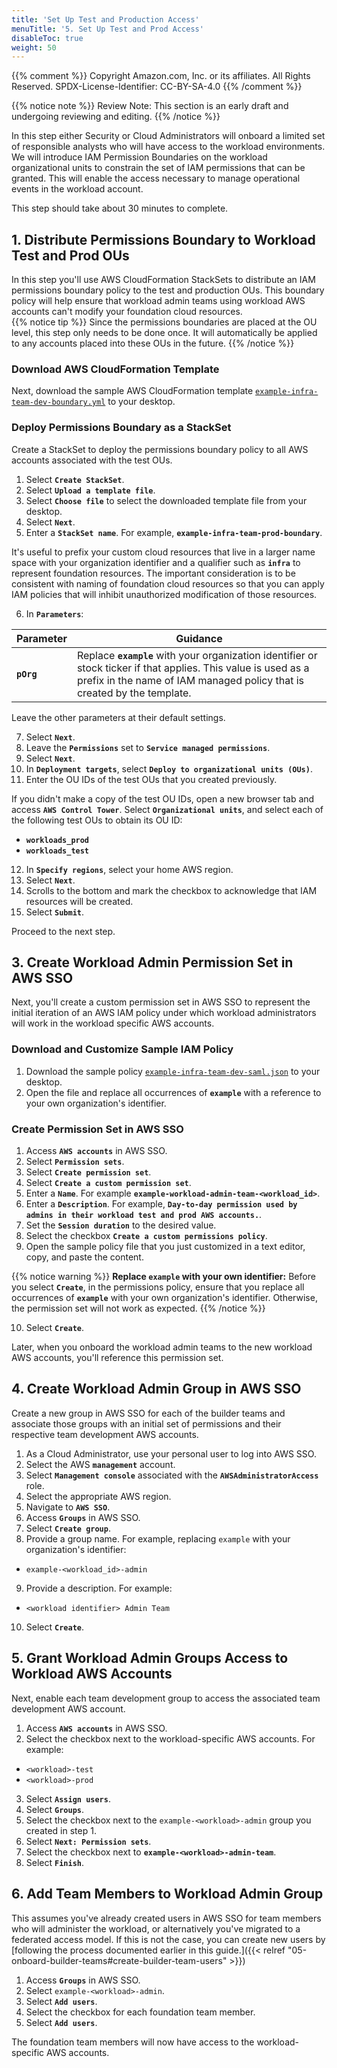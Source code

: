 ```yaml
---
title: 'Set Up Test and Production Access'
menuTitle: '5. Set Up Test and Prod Access'
disableToc: true
weight: 50
---
```


{{% comment %}}
Copyright Amazon.com, Inc. or its affiliates. All Rights Reserved.
SPDX-License-Identifier: CC-BY-SA-4.0
{{% /comment %}}

{{% notice note %}}
Review Note: This section is an early draft and undergoing reviewing and editing.
{{% /notice %}}

In this step either Security or Cloud Administrators will onboard a limited set of responsible analysts who will have access to the workload environments.  We will introduce IAM Permission Boundaries on the workload organizational units to constrain the set of IAM permissions that can be granted.  This will enable the access necessary to manage operational events in the workload account.

This step should take about 30 minutes to complete.

## 1. Distribute Permissions Boundary to Workload Test and Prod OUs

In this step you'll use AWS CloudFormation StackSets to distribute an IAM permissions boundary policy to the test and production OUs.  This boundary policy will help ensure that workload admin teams using workload AWS accounts can't modify your foundation cloud resources.  
{{% notice tip %}}
Since the permissions boundaries are placed at the OU level, this step only needs to be done once.  It will automatically be applied to any accounts placed into these OUs in the future.
{{% /notice %}}

### Download AWS CloudFormation Template

Next, download the sample AWS CloudFormation template [`example-infra-team-dev-boundary.yml`](/code-samples/iam-policies/example-infra-team-dev-boundary.yml) to your desktop.

### Deploy Permissions Boundary as a StackSet

Create a StackSet to deploy the permissions boundary policy to all AWS accounts associated with the test OUs.

1. Select **`Create StackSet`**.
2. Select **`Upload a template file`**.
3. Select **`Choose file`** to select the downloaded template file from your desktop.
4. Select **`Next`**.
5. Enter a **`StackSet name`**. For example, **`example-infra-team-prod-boundary`**.

It's useful to prefix your custom cloud resources that live in a larger name space with your organization identifier and a qualifier such as **`infra`** to represent foundation resources. The important consideration is to be consistent with naming of foundation cloud resources so that you can apply IAM policies that will inhibit unauthorized modification of those resources.

6. In **`Parameters`**:

|Parameter|Guidance|
|---------|--------|
|**`pOrg`**|Replace **`example`** with your organization identifier or stock ticker if that applies. This value is used as a prefix in the name of IAM managed policy that is created by the template.|

Leave the other parameters at their default settings.

7. Select **`Next`**.
8. Leave the **`Permissions`** set to **`Service managed permissions`**.
9. Select **`Next`**.
10. In **`Deployment targets`**, select **`Deploy to organizational units (OUs)`**.
11. Enter the OU IDs of the test OUs that you created previously.  

If you didn't make a copy of the test OU IDs, open a new browser tab and access **`AWS Control Tower`**. Select **`Organizational units`**, and select each of the following test OUs to obtain its OU ID:

* **`workloads_prod`**
* **`workloads_test`**

12. In **`Specify regions`**, select your home AWS region.
13. Select **`Next`**.
14. Scrolls to the bottom and mark the checkbox to acknowledge that IAM resources will be created.
15. Select **`Submit`**.

Proceed to the next step.

## 3. Create Workload Admin Permission Set in AWS SSO

Next, you'll create a custom permission set in AWS SSO to represent the initial iteration of an AWS IAM policy under which workload administrators will work in the workload specific AWS accounts.

### Download and Customize Sample IAM Policy

1. Download the sample policy [`example-infra-team-dev-saml.json`](/code-samples/iam-policies/example-infra-team-dev-saml.json) to your desktop.
2. Open the file and replace all occurrences of **`example`** with a reference to your own organization's identifier.

### Create Permission Set in AWS SSO

1. Access **`AWS accounts`** in AWS SSO.
2. Select **`Permission sets`**.
3. Select **`Create permission set`**.
4. Select **`Create a custom permission set`**.
5. Enter a **`Name`**. For example **`example-workload-admin-team-<workload_id>`**.
6. Enter a **`Description`**. For example, **`Day-to-day permission used by admins in their workload test and prod AWS accounts.`**.
7. Set the **`Session duration`** to the desired value.
8. Select the checkbox **`Create a custom permissions policy`**.
9. Open the sample policy file that you just customized in a text editor, copy, and paste the content.

{{% notice warning %}}
**Replace `example` with your own identifier:** Before you select **`Create`**, in the permissions policy, ensure that you replace all occurrences of **`example`** with your own organization's identifier.  Otherwise, the permission set will not work as expected.
{{% /notice %}}

10. Select **`Create`**.

Later, when you onboard the workload admin teams to the new workload AWS accounts, you'll reference this permission set.

## 4. Create Workload Admin Group in AWS SSO

Create a new group in AWS SSO for each of the builder teams and associate those groups with an initial set of permissions and their respective team development AWS accounts.

1. As a Cloud Administrator, use your personal user to log into AWS SSO.
2. Select the AWS **`management`** account.
3. Select **`Management console`** associated with the **`AWSAdministratorAccess`** role.
4. Select the appropriate AWS region.
5. Navigate to **`AWS SSO`**.
6. Access **`Groups`** in AWS SSO.
7. Select **`Create group`**.
8. Provide a group name. For example, replacing `example` with your organization's identifier:
  * `example-<workload_id>-admin`
9. Provide a description. For example:
  * `<workload identifier> Admin Team`
10. Select **`Create`**.

## 5. Grant Workload Admin Groups Access to Workload AWS Accounts

Next, enable each team development group to access the associated team development AWS account.

1. Access **`AWS accounts`** in AWS SSO.
2. Select the checkbox next to the workload-specific AWS accounts. For example:
  * `<workload>-test`
  * `<workload>-prod`
3. Select **`Assign users`**.
4. Select **`Groups`**.
5. Select the checkbox next to the `example-<workload>-admin` group you created in step 1.  
6. Select **`Next: Permission sets`**.
7. Select the checkbox next to **`example-<workload>-admin-team`**.
8. Select **`Finish`**.

## 6. Add Team Members to Workload Admin Group
This assumes you've already created users in AWS SSO for team members who will administer the workload, or alternatively you've migrated to a federated access model.  If this is not the case, you can create new users by [following the process documented earlier in this guide.]({{< relref "05-onboard-builder-teams#create-builder-team-users" >}})
1. Access **`Groups`** in AWS SSO.
2. Select `example-<workload>-admin`.
3. Select **`Add users`**.
4. Select the checkbox for each foundation team member.
5. Select **`Add users`**.

The foundation team members will now have access to the workload-specific AWS accounts.